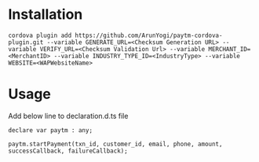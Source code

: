 Installation
============

```
cordova plugin add https://github.com/ArunYogi/paytm-cordova-plugin.git --variable GENERATE_URL=<Checksum Generation URL> --variable VERIFY_URL=<Checksum Validation Url> --variable MERCHANT_ID=<MerchantID> --variable INDUSTRY_TYPE_ID=<IndustryType> --variable WEBSITE=<WAPWebsiteName>
```


Usage
=====

Add below line to declaration.d.ts file
```
declare var paytm : any;
```

```
paytm.startPayment(txn_id, customer_id, email, phone, amount, successCallback, failureCallback);
```